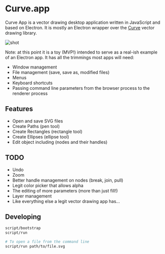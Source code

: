 # Curve.app

Curve App is a vector drawing desktop application written in JavaScript and based on Electron. It is mostly an Electron wrapper over the [Curve](http://github.com/benogle/curve) vector drawing library.

![shot](https://cloud.githubusercontent.com/assets/69169/9296032/f8031768-4436-11e5-9917-d186d15c9c38.png)

Note: at this point it is a toy (MVP!) intended to serve as a real-ish example of an Electron app. It has all the trimmings most apps will need:

* Window management
* File management (save, save as, modified files)
* Menus
* Keyboard shortcuts
* Passing command line parameters from the browser process to the renderer process

## Features

* Open and save SVG files
* Create Paths (pen tool)
* Create Rectangles (rectangle tool)
* Create Ellipses (ellipse tool)
* Edit object including (nodes and their handles)

## TODO

* Undo
* Zoom
* Better handle management on nodes (break, join, pull)
* Legit color picker that allows alpha
* The editing of more parameters (more than just fill!)
* Layer management
* Like everything else a legit vector drawing app has...

## Developing

```bash
script/bootstrap
script/run

# To open a file from the command line
script/run path/to/file.svg
```
